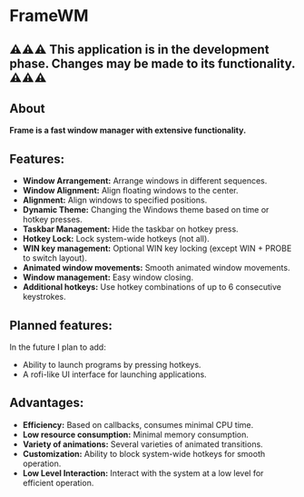 # FrameWM
## ⚠️⚠️⚠️ This application is in the development phase. Changes may be made to its functionality. ⚠️⚠️⚠️
## About

**Frame is a fast window manager with extensive functionality.**

## Features:
- **Window Arrangement:** Arrange windows in different sequences.
- **Window Alignment:** Align floating windows to the center.
- **Alignment:** Align windows to specified positions.
- **Dynamic Theme:** Changing the Windows theme based on time or hotkey presses.
- **Taskbar Management:** Hide the taskbar on hotkey press.
- **Hotkey Lock:** Lock system-wide hotkeys (not all).
- **WIN key management:** Optional WIN key locking (except WIN + PROBE to switch layout).
- **Animated window movements:** Smooth animated window movements.
- **Window management:** Easy window closing.
- **Additional hotkeys:** Use hotkey combinations of up to 6 consecutive keystrokes.

## Planned features:
In the future I plan to add:
- Ability to launch programs by pressing hotkeys.
- A rofi-like UI interface for launching applications.

## Advantages:
- **Efficiency:** Based on callbacks, consumes minimal CPU time.
- **Low resource consumption:** Minimal memory consumption.
- **Variety of animations:** Several varieties of animated transitions.
- **Customization:** Ability to block system-wide hotkeys for smooth operation.
- **Low Level Interaction:** Interact with the system at a low level for efficient operation.